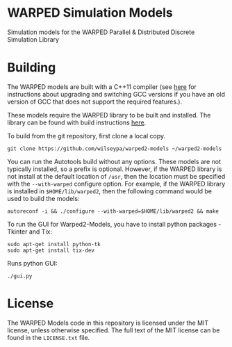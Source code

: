 # WARPED Simulation Models
Simulation models for the WARPED Parallel & Distributed Discrete Simulation Library

# Building

The WARPED models are built with a C++11 compiler (see [here](http://lektiondestages.blogspot.de/2013/05/installing-and-switching-gccg-versions.html) for instructions about upgrading and switching GCC versions if you have an old version of GCC that does not support the required features.).  

These models require the WARPED library to be built and installed. The library can be found with build instructions [here](https://github.com/wilseypa/warped2). 

To build from the git repository, first clone a local copy.

	git clone https://github.com/wilseypa/warped2-models ~/warped2-models

You can run the Autotools build without any options. These models are not typically installed, so a prefix is optional. However, if the WARPED library is not install at the default location of `/usr`, then the location must be specified with the `--with-warped` configure option. For example, if the WARPED library is installed in `$HOME/lib/warped2`, then the following command would be used to build the models:

	autoreconf -i && ./configure --with-warped=$HOME/lib/warped2 && make

To run the GUI for Warped2-Models, you have to install python packages - Tkinter and Tix:

    sudo apt-get install python-tk
    sudo apt-get install tix-dev

Runs python GUI:

    ./gui.py

# License
The WARPED Models code in this repository is licensed under the MIT license, unless otherwise specified. The full text of the MIT license can be found in the `LICENSE.txt` file. 
